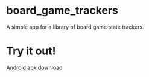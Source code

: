 # board_game_trackers

A simple app for a library of board game state trackers.

# Try it out!

[Android apk download](https://drive.google.com/file/d/1iVqYznsS4wmZezfsuIREmOkPduqlcdc9/view?usp=share_link)
